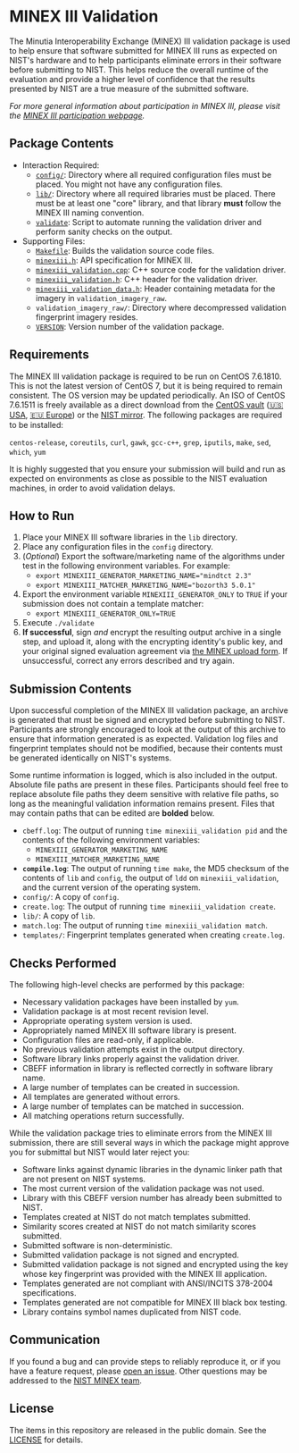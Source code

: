 MINEX III Validation
====================

The Minutia Interoperability Exchange (MINEX) III validation package is used to
help ensure that software submitted for MINEX III runs as expected on NIST's
hardware and to help participants eliminate errors in their software before
submitting to NIST. This helps reduce the overall runtime of the evaluation and
provide a higher level of confidence that the results presented by NIST are a
true measure of the submitted software.

*For more general information about participation in MINEX III, please
visit the [MINEX III participation webpage].*

Package Contents
----------------

 * Interaction Required:
     * [`config/`]:
       Directory where all required configuration files must be placed. You
       might not have any configuration files.
     * [`lib/`]:
       Directory where all required libraries must be placed. There must
       be at least one "core" library, and that library **must** follow the
       MINEX III naming convention.
     * [`validate`]:
       Script to automate running the validation driver and perform sanity
       checks on the output.
 * Supporting Files:
     * [`Makefile`]:
     Builds the validation source code files.
     * [`minexiii.h`]:
     API specification for MINEX III.
     * [`minexiii_validation.cpp`]:
     C++ source code for the validation driver.
     * [`minexiii_validation.h`]:
     C++ header  for the validation driver.
     * [`minexiii_validation_data.h`]:
       Header containing metadata for the imagery in `validation_imagery_raw`.
     * `validation_imagery_raw/`:
       Directory where decompressed validation fingerprint imagery resides.
     * [`VERSION`]:
       Version number of the validation package.


Requirements
------------

The MINEX III validation package is required to be run on CentOS 7.6.1810. This
is not the latest version of CentOS 7, but it is being required to remain
consistent. The OS version may be updated periodically. An ISO of CentOS
7.6.1511 is freely available as a direct download from the [CentOS vault]
([🇺🇸 USA], [🇪🇺 Europe]) or the [NIST mirror]. The following packages are
required to be installed:

`centos-release`, `coreutils`, `curl`, `gawk`, `gcc-c++`, `grep`, `iputils`,
`make`, `sed`, `which`, `yum`

It is highly suggested that you ensure your submission will build and run as
expected on environments as close as possible to the NIST evaluation machines,
in order to avoid validation delays.

How to Run
----------

 1. Place your MINEX III software libraries in the `lib` directory.
 2. Place any configuration files in the `config` directory.
 3. (*Optional*) Export the software/marketing name of the algorithms under test
    in the following environment variables. For example:
	* `export MINEXIII_GENERATOR_MARKETING_NAME="mindtct 2.3"`
	* `export MINEXIII_MATCHER_MARKETING_NAME="bozorth3 5.0.1"`
 4. Export the environment variable `MINEXIII_GENERATOR_ONLY` to `TRUE` if your
    submission does not contain a template matcher:
    - `export MINEXIII_GENERATOR_ONLY=TRUE`
 4. Execute `./validate`
 5. **If successful**, sign *and* encrypt the resulting output archive in a
    single step, and upload it, along with the encrypting identity's public key,
    and your original signed evaluation agreement via [the MINEX upload form].
    If unsuccessful, correct any errors described and try again.

Submission Contents
-------------------

Upon successful completion of the MINEX III validation package, an archive is
generated that must be signed and encrypted before submitting to NIST.
Participants are strongly encouraged to look at the output of this archive to
ensure that information generated is as expected. Validation log files and
fingerprint templates should not be modified, because their contents must be
generated identically on NIST's systems.

Some runtime information is logged, which is also included in the output.
Absolute file paths are present in these files. Participants should feel free to
replace absolute file paths they deem sensitive with relative file paths, so
long as the meaningful validation information remains present. Files that may
contain paths that can be edited are **bolded** below.

 * `cbeff.log`: The output of running `time minexiii_validation pid` and the
   contents of the following environment variables:
	* `MINEXIII_GENERATOR_MARKETING_NAME`
	* `MINEXIII_MATCHER_MARKETING_NAME`
 * **`compile.log`**: The output of running `time make`, the MD5 checksum of the
   contents of `lib` and `config`, the output of `ldd` on `minexiii_validation`,
   and the current version of the operating system.
 * `config/`: A copy of `config`.
 * `create.log`: The output of running `time minexiii_validation create`.
 * `lib/`: A copy of `lib`.
 * `match.log`: The output of running `time minexiii_validation match`.
 * `templates/`: Fingerprint templates generated when creating `create.log`.

Checks Performed
----------------

The following high-level checks are performed by this package:

 * Necessary validation packages have been installed by `yum`.
 * Validation package is at most recent revision level.
 * Appropriate operating system version is used.
 * Appropriately named MINEX III software library is present.
 * Configuration files are read-only, if applicable.
 * No previous validation attempts exist in the output directory.
 * Software library links properly against the validation driver.
 * CBEFF information in library is reflected correctly in software library name.
 * A large number of templates can be created in succession.
 * All templates are generated without errors.
 * A large number of templates can be matched in succession.
 * All matching operations return successfully.

While the validation package tries to eliminate errors from the MINEX III
submission, there are still several ways in which the package might approve
you for submittal but NIST would later reject you:

 * Software links against dynamic libraries in the dynamic linker path that are
   not present on NIST systems.
 * The most current version of the validation package was not used.
 * Library with this CBEFF version number has already been submitted to NIST.
 * Templates created at NIST do not match templates submitted.
 * Similarity scores created at NIST do not match similarity scores submitted.
 * Submitted software is non-deterministic.
 * Submitted validation package is not signed and encrypted.
 * Submitted validation package is not signed and encrypted using the key whose
   key fingerprint was provided with the MINEX III application.
 * Templates generated are not compliant with ANSI/INCITS 378-2004
   specifications.
 * Templates generated are not compatible for MINEX III black box testing.
 * Library contains symbol names duplicated from NIST code.

Communication
-------------

If you found a bug and can provide steps to reliably reproduce it, or if you
have a feature request, please [open an issue]. Other questions may be addressed
to the [NIST MINEX team].

License
-------

The items in this repository are released in the public domain. See the
[LICENSE] for details.

[MINEX III participation webpage]: https://www.nist.gov/itl/iad/image-group/participation-minex-iii

[`config/`]: https://github.com/usnistgov/minex/tree/master/minexiii/validation/config
[`lib/`]: https://github.com/usnistgov/minex/tree/master/minexiii/validation/lib
[`validate`]: https://github.com/usnistgov/minex/blob/master/minexiii/validation/validate
[`Makefile`]: https://github.com/usnistgov/minex/blob/master/minexiii/validation/Makefile
[`minexiii.h`]: https://github.com/usnistgov/minex/blob/master/minexiii/validation/minexiii.h
[`minexiii_validation.cpp`]: https://github.com/usnistgov/minex/blob/master/minexiii/validation/minexiii_validation.cpp
[`minexiii_validation.h`]: https://github.com/usnistgov/minex/blob/master/minexiii/validation/minexiii_validation.h
[`minexiii_validation_data.h`]: https://github.com/usnistgov/minex/blob/master/minexiii/validation/minexiii_validation_data.h
[`VERSION`]: https://github.com/usnistgov/minex/blob/master/minexiii/validation/VERSION

[Request the validation imagery]:  https://www.nist.gov/itl/iad/image-group/participation-minex-iii

[CentOS vault]: http://vault.centos.org
[🇺🇸 USA]: http://mirror.umd.edu/centos/7.6.1810/isos/x86_64/CentOS-7-x86_64-Everything-1810.iso
[🇪🇺 Europe]: http://centos.mirrors.proxad.net/7.6.1810/isos/x86_64/CentOS-7-x86_64-Everything-1810.iso
[NIST mirror]: http://nigos.nist.gov:8080/evaluations/CentOS-7-x86_64-Everything-1810.iso

[open an issue]: https://github.com/usnistgov/minex/issues
[NIST MINEX team]: mailto:minex@nist.gov

[LICENSE]: https://github.com/usnistgov/minex/blob/master/LICENSE.md
[the MINEX upload form]: https://pages.nist.gov/minex/upload
